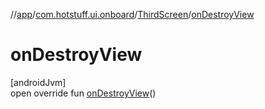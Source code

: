 //[app](../../../index.md)/[com.hotstuff.ui.onboard](../index.md)/[ThirdScreen](index.md)/[onDestroyView](on-destroy-view.md)

# onDestroyView

[androidJvm]\
open override fun [onDestroyView](on-destroy-view.md)()
